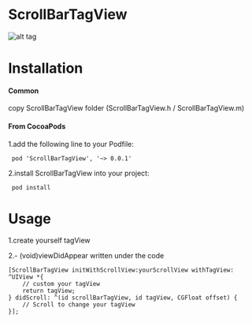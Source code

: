 ScrollBarTagView
=============
![alt tag](http://i.imgur.com/fKq70uf.gif) 

Installation
=============

#### Common

copy ScrollBarTagView folder (ScrollBarTagView.h / ScrollBarTagView.m)

#### From CocoaPods

1.add the following line to your Podfile:

     pod 'ScrollBarTagView', '~> 0.0.1'

2.install ScrollBarTagView into your project:

     pod install

Usage
=============

1.create yourself tagView
 
2.- (void)viewDidAppear written under the code

    [ScrollBarTagView initWithScrollView:yourScrollView withTagView: ^UIView *{
        // custom your tagView
        return tagView;
    } didScroll: ^(id scrollBarTagView, id tagView, CGFloat offset) {
        // Scroll to change your tagView
    }];
